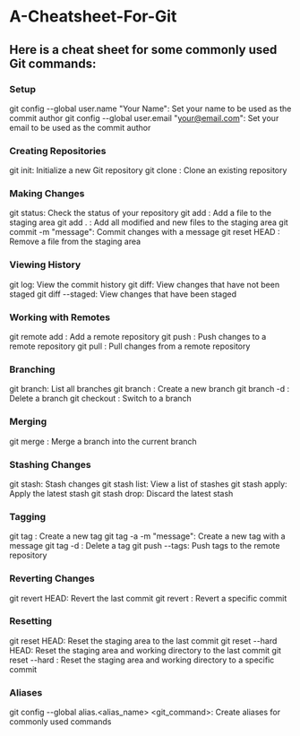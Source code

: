 # A-Cheatsheet-For-Git
## Here is a cheat sheet for some commonly used Git commands:

### Setup

git config --global user.name "Your Name": Set your name to be used as the commit author
git config --global user.email "your@email.com": Set your email to be used as the commit author

### Creating Repositories

git init: Initialize a new Git repository
git clone <repository>: Clone an existing repository

### Making Changes

git status: Check the status of your repository
git add <file>: Add a file to the staging area
git add . : Add all modified and new files to the staging area
git commit -m "message": Commit changes with a message
git reset HEAD <file>: Remove a file from the staging area

### Viewing History

git log: View the commit history
git diff: View changes that have not been staged
git diff --staged: View changes that have been staged

### Working with Remotes
git remote add <name> <url>: Add a remote repository
git push <name> <branch>: Push changes to a remote repository
git pull <name> <branch>: Pull changes from a remote repository

### Branching

git branch: List all branches
git branch <name>: Create a new branch
git branch -d <name>: Delete a branch
git checkout <name>: Switch to a branch

### Merging

git merge <branch>: Merge a branch into the current branch

### Stashing Changes
git stash: Stash changes
git stash list: View a list of stashes
git stash apply: Apply the latest stash
git stash drop: Discard the latest stash

### Tagging

git tag <tagname>: Create a new tag
git tag -a <tagname> -m "message": Create a new tag with a message
git tag -d <tagname>: Delete a tag
git push --tags: Push tags to the remote repository

### Reverting Changes

git revert HEAD: Revert the last commit
git revert <commit>: Revert a specific commit

### Resetting

git reset HEAD: Reset the staging area to the last commit
git reset --hard HEAD: Reset the staging area and working directory to the last commit
git reset --hard <commit>: Reset the staging area and working directory to a specific commit

### Aliases

git config --global alias.<alias_name> <git_command>: Create aliases for commonly used commands
